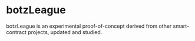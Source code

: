 # botzLeague
botzLeague is an experimental proof-of-concept derived from other smart-contract projects, updated and studied. 
